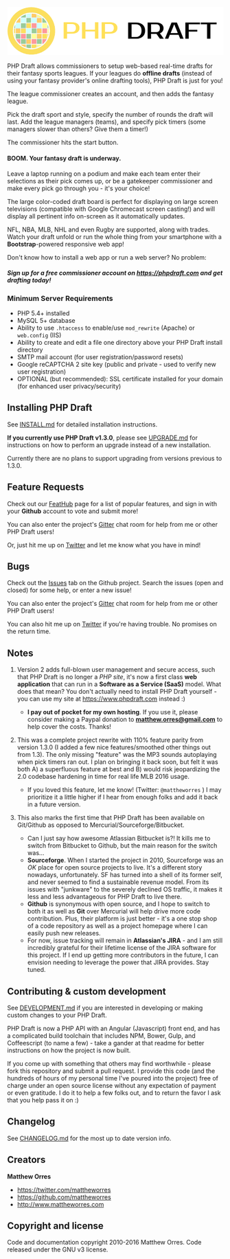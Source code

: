![PHP Draft](/images/logo_xlarge.png?raw=true "PHP Draft")

PHP Draft allows commissioners to setup web-based real-time drafts for their fantasy sports leagues. If your leagues do **offline drafts** (instead of using your fantasy provider's online drafting tools), PHP Draft is just for you! 

The league commissioner creates an account, and then adds the fantasy league.

Pick the draft sport and style, specify the number of rounds the draft will last. Add the league managers (teams), and specify pick timers (some managers slower than others? Give them a timer!)

The commissioner hits the start button.

#### **BOOM**. Your fantasy draft is underway.

Leave a laptop running on a podium and make each team enter their selections as their pick comes up, or be a gatekeeper commissioner and make every pick go through you - it's your choice!

The large color-coded draft board is perfect for displaying on large screen televisions (compatible with Google Chromecast screen casting!) and will display all pertinent info on-screen as it automatically updates.

NFL, NBA, MLB, NHL and even Rugby are supported, along with trades. Watch your draft unfold or run the whole thing from your smartphone with a **Bootstrap**-powered responsive web app!

Don't know how to install a web app or run a web server? No problem:

##### Sign up for a free commissioner account on https://phpdraft.com and get drafting today!

### Minimum Server Requirements
- PHP 5.4+ installed
- MySQL 5+ database
- Ability to use `.htaccess` to enable/use `mod_rewrite` (Apache) or `web.config` (IIS)
- Ability to create and edit a file one directory above your PHP Draft install directory
- SMTP mail account (for user registration/password resets)
- Google reCAPTCHA 2 site key (public and private - used to verify new user registration)
- OPTIONAL (but recommended): SSL certificate installed for your domain (for enhanced user privacy/security)

## Installing PHP Draft

See [INSTALL.md](INSTALL.md) for detailed installation instructions.

**If you currently use PHP Draft v1.3.0**, please see [UPGRADE.md](UPGRADE.md) for instructions on how to perform an upgrade instead of a new installation.

Currently there are no plans to support upgrading from versions previous to 1.3.0.

## Feature Requests

Check out our [FeatHub](http://feathub.com/mattheworres/phpdraft) page for a list of popular features, and sign in with your **Github** account to vote and submit more!

You can also enter the project's [Gitter](https://gitter.im/mattheworres/phpdraft) chat room for help from me or other PHP Draft users!

Or, just hit me up on [Twitter](https://twitter.com/mattheworres) and let me know what you have in mind!

## Bugs

Check out the [Issues](https://github.com/mattheworres/phpdraft/issues) tab on the Github project. Search the issues (open and closed) for some help, or enter a new issue!

You can also enter the project's [Gitter](https://gitter.im/mattheworres/phpdraft) chat room for help from me or other PHP Draft users!

You can also hit me up on [Twitter](https://twitter.com/mattheworres) if you're having trouble. No promises on the return time.

## Notes

 1. Version 2 adds full-blown user management and secure access, such that PHP Draft is no longer a *PHP site*, it's now a first class **web application** that can run in a **Software as a Service (SaaS)** model. What does that mean? You don't actually need to install PHP Draft yourself - you can use my site at https://www.phpdraft.com instead :)

    - **I pay out of pocket for my own hosting**. If you use it, please consider making a Paypal donation to **matthew.orres@gmail.com** to help cover the costs. Thanks!

 1. This was a complete project rewrite with 110% feature parity from version 1.3.0 (I added a few nice features/smoothed other things out from 1.3). The only missing "feature" was the MP3 sounds autoplaying when pick timers ran out. I plan on bringing it back soon, but felt it was both A) a superfluous feature at best and B) would risk jeopardizing the 2.0 codebase hardening in time for real life MLB 2016 usage.

    - If you loved this feature, let me know! (Twitter: `@mattheworres` ) I may prioritize it a little higher if I hear from enough folks and add it back in a future version.

 1. This also marks the first time that PHP Draft has been available on Git/Github as opposed to Mercurial/Sourceforge/Bitbucket.

    - Can I just say how awesome Atlassian Bitbucket is?! It kills me to switch from Bitbucket to Github, but the main reason for the switch was...
    - **Sourceforge**. When I started the project in 2010, Sourceforge was an *OK* place for open source projects to live. It's a different story nowadays, unfortunately. SF has turned into a shell of its former self, and never seemed to find a sustainable revenue model. From its issues with "junkware" to the severely declined OS traffic, it makes it less and less advantageous for PHP Draft to live there.
    - **Github** is synonymous with open source, and I hope to switch to both it as well as **Git** over Mercurial will help drive more code contribution. Plus, their platform is just better - it's a one stop shop of a code repository as well as a project homepage where I can easily push new releases.
    - For now, issue tracking will remain in **Atlassian's JIRA** - and I am still incredibly grateful for their lifetime license of the JIRA software for this project. If I end up getting more contributors in the future, I can envision needing to leverage the power that JIRA provides. Stay tuned.

## Contributing & custom development

See [DEVELOPMENT.md](DEVELOPMENT.md) if you are interested in developing or making custom changes to your PHP Draft.

PHP Draft is now a PHP API with an Angular (Javascript) front end, and has a complicated build toolchain that includes NPM, Bower, Gulp, and Coffeescript (to name a few) - take a gander at that readme for better instructions on how the project is now built.

If you come up with something that others may find worthwhile - please fork this repository and submit a pull request. I provide this code (and the hundreds of hours of my personal time I've poured into the project) free of charge under an open source license without any expectation of payment or even gratitude. I do it to help a few folks out, and to return the favor I ask that you help pass it on :)

## Changelog

See [CHANGELOG.md](CHANGELOG.md) for the most up to date version info.

## Creators

**Matthew Orres**

  - https://twitter.com/mattheworres
  - https://github.com/mattheworres
  - http://www.mattheworres.com

## Copyright and license

Code and documentation copyright 2010-2016 Matthew Orres. Code released under the GNU v3 license.

